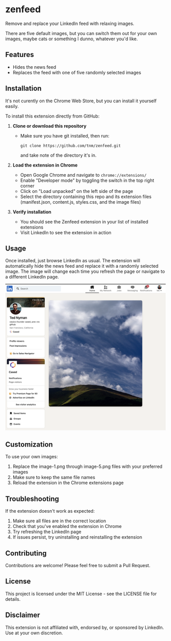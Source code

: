 # zenfeed

Remove and replace your LinkedIn feed with relaxing images.

There are five default images, but you can switch them out for your own images,
maybe cats or something I dunno, whatever you'd like.

## Features

- Hides the news feed
- Replaces the feed with one of five randomly selected images

## Installation

It's not curently on the Chrome Web Store, but you can install it yourself easily.

To install this extension directly from GitHub:

1. **Clone or download this repository**
   - Make sure you have git installed, then run:
     ```
     git clone https://github.com/tnm/zenfeed.git
     ```

     and take note of the directory it's in.

2. **Load the extension in Chrome**
   - Open Google Chrome and navigate to `chrome://extensions/`
   - Enable "Developer mode" by toggling the switch in the top right corner
   - Click on "Load unpacked" on the left side of the page
   - Select the directory containing this repo and its extension files (manifest.json, content.js, styles.css, and the image files)

3. **Verify installation**
   - You should see the Zenfeed extension in your list of installed extensions
   - Visit LinkedIn to see the extension in action

## Usage

Once installed, just browse LinkedIn as usual. The extension will automatically hide the news feed and replace it with a randomly selected image. The image will change each time you refresh the page or navigate to a different LinkedIn page.

![alt text](example.png)

## Customization

To use your own images:
1. Replace the image-1.png through image-5.png files with your preferred images
2. Make sure to keep the same file names
3. Reload the extension in the Chrome extensions page

## Troubleshooting

If the extension doesn't work as expected:
1. Make sure all files are in the correct location
2. Check that you've enabled the extension in Chrome
3. Try refreshing the LinkedIn page
4. If issues persist, try uninstalling and reinstalling the extension

## Contributing

Contributions are welcome! Please feel free to submit a Pull Request.

## License

This project is licensed under the MIT License - see the LICENSE file for details.

## Disclaimer

This extension is not affiliated with, endorsed by, or sponsored by LinkedIn. Use at your own discretion.